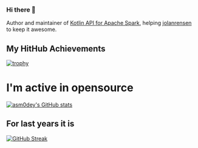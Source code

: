 ### Hi there 👋

Author and maintainer of [Kotlin API for Apache Spark](https://github.com/JetBrains/kotlin-spark-api), helping [jolanrensen](https://github.com/jolanrensen) to keep it awesome.

## My HitHub Achievements

[![trophy](https://github-profile-trophy.vercel.app/?username=asm0dey&theme=dracula&no-frame=true&column=4)](https://github.com/ryo-ma/github-profile-trophy)

# I'm active in opensource

[![asm0dey's GitHub stats](https://github-readme-stats.vercel.app/api?username=asm0dey&count_private=true&theme=gruvbox&hide_border=true)](https://github.com/anuraghazra/github-readme-stats)

## For last years it is

 [![GitHub Streak](https://github-readme-streak-stats.herokuapp.com?user=asm0dey&theme=dark&hide_border=true&date_format=%5BY.%5Dn.j)](https://git.io/streak-stats) 
 

<!--
**asm0dey/asm0dey** is a ✨ _special_ ✨ repository because its `README.md` (this file) appears on your GitHub profile.

Here are some ideas to get you started:

- 🔭 I’m currently working on ...
- 🌱 I’m currently learning ...
- 👯 I’m looking to collaborate on ...
- 🤔 I’m looking for help with ...
- 💬 Ask me about ...
- 📫 How to reach me: ...
- 😄 Pronouns: ...
- ⚡ Fun fact: ...
-->
